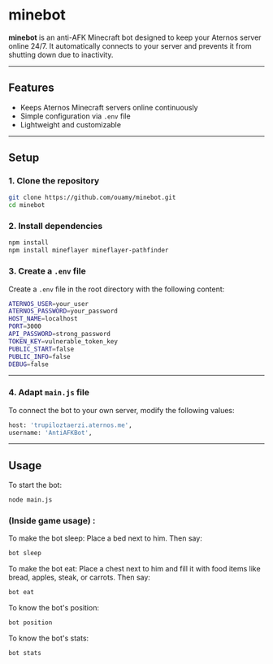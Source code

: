 # minebot

**minebot** is an anti-AFK Minecraft bot designed to keep your Aternos server online 24/7. It automatically connects to your server and prevents it from shutting down due to inactivity.

---

## Features

- Keeps Aternos Minecraft servers online continuously
- Simple configuration via `.env` file
- Lightweight and customizable

---

## Setup

### 1. Clone the repository
```bash
git clone https://github.com/ouamy/minebot.git
cd minebot
```

### 2. Install dependencies
```bash
npm install
npm install mineflayer mineflayer-pathfinder
```

### 3. Create a `.env` file
Create a `.env` file in the root directory with the following content:
```bash
ATERNOS_USER=your_user
ATERNOS_PASSWORD=your_password
HOST_NAME=localhost
PORT=3000
API_PASSWORD=strong_password
TOKEN_KEY=vulnerable_token_key
PUBLIC_START=false
PUBLIC_INFO=false
DEBUG=false
```
---
### 4. Adapt `main.js` file
To connect the bot to your own server, modify the following values:
```bash
host: 'trupiloztaerzi.aternos.me',
username: 'AntiAFKBot',
```
---
## Usage
To start the bot:
```bash
node main.js
```
### (Inside game usage) :
To make the bot sleep:
Place a bed next to him.
Then say:
```bash
bot sleep
```
To make the bot eat:
Place a chest next to him and fill it with food items like bread, apples, steak, or carrots.
Then say:
```bash
bot eat
```
To know the bot's position:
```bash
bot position
```
To know the bot's stats:
```bash
bot stats
```
